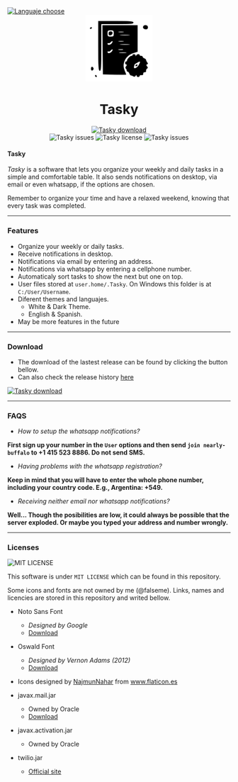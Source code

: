 <a href="https://github.com/falseme/Tasky/blob/main/README-ES.MD">
	<img src="https://img.shields.io/badge/Español-English-informational?style=flat-square&labelColor=inactive" alt="Languaje choose">
</a>
<div align=center>
	<img src="icon.svg" width="150" height="150" alt="Tasky logo">
	<br>
	<h1 style="font-size:30px">Tasky</h1>
	<a href="https://github.com/falseme/Tasky/releases/download/v3.1/Tasky3.exe">
		<img src="https://img.shields.io/badge/tasky3-download-informational?style=for-the-badge&logo=DocuSign&logoColor=fff" alt="Tasky download">
	</a>
	<br>
	<img src="https://img.shields.io/github/issues/falseme/Tasky?style=for-the-badge&label=issues" alt="Tasky issues">
	<img src="https://img.shields.io/github/license/falseme/Tasky?style=for-the-badge&label=license" alt="Tasky license">
	<img src="https://img.shields.io/github/release/falseme/Tasky?style=for-the-badge&label=version" alt="Tasky issues">
</div>

#### Tasky

*Tasky* is a software that lets you organize your weekly and daily tasks in a simple and comfortable table. It also sends notifications on desktop, via email or even whatsapp, if the options are chosen.

Remember to organize your time and have a relaxed weekend, knowing that every task was completed.

------------

### Features
- Organize your weekly or daily tasks.
- Receive notifications in desktop.
- Notifications via email by entering an address.
- Notifications via whatsapp by entering a cellphone number.
- Automaticaly sort tasks to show the next but one on top.
- User files stored at `user.home/.Tasky`. On Windows this folder is at `C:/User/Username`.
- Diferent themes and languajes.
     - White & Dark Theme.
     - English & Spanish.
- May be more features in the future

------------

### Download

- The download of the lastest release can be found by clicking the button bellow.
- Can also check the release history [here](https://github.com/falseme/Tasky/releases)

<a href="https://github.com/falseme/Tasky/releases/download/v3.1/Tasky3.exe">
	<img src="https://img.shields.io/badge/download-tasky3-informational?style=for-the-badge&logo=DocuSign&logoColor=fff" alt="Tasky download">
</a>

------------

### FAQS

- *How to setup the whatsapp notifications?*

**First sign up your number in the `User` options and then send `join nearly-buffalo` to +1 415 523 8886. Do not send SMS.**

- *Having problems with the whatsapp registration?*

**Keep in mind that you will have to enter the whole phone number, including your country code. E.g., Argentina: +549.**

- *Receiving neither email nor whatsapp notifications?*

**Well... Though the posibilities are low, it could always be possible that the server exploded. Or maybe you typed your address and number wrongly.**

-----------

### Licenses

<img src="https://img.shields.io/github/license/falseme/Tasky?style=flat-square&label=LICENSE" alt="MIT LICENSE">

This software is under `MIT LICENSE` which can be found in this repository.

Some icons and fonts are not owned by me (@falseme). Links, names and licencies are stored in this repository and writed bellow.

- Noto Sans Font
	- *Designed by Google*
	- [Download](https://fonts.google.com/noto/specimen/Noto+Sans?selection.family=Noto+Sans)

- Oswald Font
	- *Designed by Vernon Adams (2012)*
	- [Download](https://www.fontsquirrel.com/fonts/oswald)

- Icons designed by <a href="https://www.flaticon.es/autores/najmunnahar" title="NajmunNahar">NajmunNahar</a> from <a href="https://www.flaticon.es/" title="Flaticon">www.flaticon.es</a>

- javax.mail.jar
	- Owned by Oracle
	- [Download](https://www.oracle.com/java/technologies/javamail-api.html)

- javax.activation.jar
	- Owned by Oracle

- twilio.jar
	- [Official site](https://www.twilio.com/)
